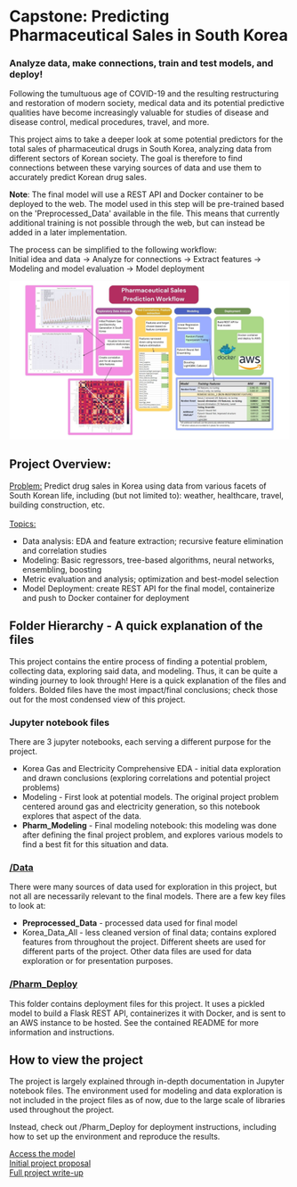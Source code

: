 # Capstone: Predicting Pharmaceutical Sales in South Korea
### Analyze data, make connections, train and test models, and deploy! 

Following the tumultuous age of COVID-19 and the resulting restructuring and restoration of modern society, medical data and its potential predictive qualities have become increasingly valuable for studies of disease and disease control, medical procedures, travel, and more. 

This project aims to take a deeper look at some potential predictors for the total sales of pharmaceutical drugs in South Korea, analyzing data from different sectors of Korean society. The goal is therefore to find connections between these varying sources of data and use them to accurately predict Korean drug sales. 

**Note**: The final model will use a REST API and Docker container to be deployed to the web. The model used in this step will be pre-trained based on the 'Preprocessed_Data' available in the file. This means that currently additional training is not possible through the web, but can instead be added in a later implementation. 

The process can be simplified to the following workflow:
<br>Initial idea and data -> Analyze for connections -> Extract features -> Modeling and model evaluation -> Model deployment
<div>
<img src="Data/capstone_workflow.jpg" width=1000/>
</div>

## Project Overview:
<ins>Problem:</ins> Predict drug sales in Korea using data from various facets of South Korean life, including (but not limited to): weather, healthcare, travel, building construction, etc.
<br><br><ins>Topics:</ins> 
* Data analysis: EDA and feature extraction; recursive feature elimination and correlation studies
* Modeling: Basic regressors, tree-based algorithms, neural networks, ensembling, boosting
* Metric evaluation and analysis; optimization and best-model selection
* Model Deployment: create REST API for the final model, containerize and push to Docker container for deployment

## Folder Hierarchy - A quick explanation of the files
This project contains the entire process of finding a potential problem, collecting data, exploring said data, and modeling. Thus, it can be quite a winding journey to look through! Here is a quick explanation of the files and folders. Bolded files have the most impact/final conclusions; check those out for the most condensed view of this project.

### Jupyter notebook files
There are 3 jupyter notebooks, each serving a different purpose for the project.
* Korea Gas and Electricity Comprehensive EDA - initial data exploration and drawn conclusions (exploring correlations and potential project problems)
* Modeling - First look at potential models. The original project problem centered around gas and electricity generation, so this notebook explores that aspect of the data.
* __Pharm_Modeling__ - Final modeling notebook: this modeling was done after defining the final project problem, and explores various models to find a best fit for this situation and data.

### [/Data](https://github.com/kevinjin21/SpringboardProjects/tree/main/Capstone/Data)
There were many sources of data used for exploration in this project, but not all are necessarily relevant to the final models. There are a few key files to look at:
* __Preprocessed_Data__ - processed data used for final model
* Korea_Data_All - less cleaned version of final data; contains explored features from throughout the project. Different sheets are used for different parts of the project.
Other data files are used for data exploration or for presentation purposes.

### [/Pharm_Deploy](https://github.com/kevinjin21/SpringboardProjects/tree/main/Capstone/Pharm_Deploy)
This folder contains deployment files for this project. It uses a pickled model to build a Flask REST API, containerizes it with Docker, and is sent to an AWS instance to be hosted. See the contained README for more information and instructions.

## How to view the project
The project is largely explained through in-depth documentation in Jupyter notebook files. The environment used for modeling and data exploration is not included in the project files as of now, due to the large scale of libraries used throughout the project.

Instead, check out /Pharm_Deploy for deployment instructions, including how to set up the environment and reproduce the results. 

[Access the model](https://github.com/kevinjin21/SpringboardProjects/tree/main/Capstone/Pharm_Deploy)
<br>[Initial project proposal](https://docs.google.com/document/d/1n_RRZgfwl0WT2p3aCEYIY8RU9nsb2mGosM1jT3U_WT0/edit)
<br>[Full project write-up](https://docs.google.com/document/d/10khUmjzLq3PH_gnmZfJjBF86JT7S8hG7s1BtfL9th5A/edit)

